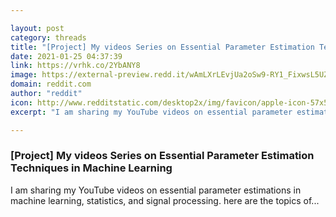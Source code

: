 ```yaml
---

layout: post
category: threads
title: "[Project] My videos Series on Essential Parameter Estimation Techniques in Machine Learning"
date: 2021-01-25 04:37:39
link: https://vrhk.co/2YbANY8
image: https://external-preview.redd.it/wAmLXrLEvjUa2oSw9-RY1_FixwsL5UZPijdP31NxYyI.jpg?width=480&height=251.308900524&auto=webp&crop=480:251.308900524,smart&s=9c67b016040b8d24e891eb94d0406c9b4ba3413e
domain: reddit.com
author: "reddit"
icon: http://www.redditstatic.com/desktop2x/img/favicon/apple-icon-57x57.png
excerpt: "I am sharing my YouTube videos on essential parameter estimations in machine learning, statistics, and signal processing. here are the topics of..."

---
```


### [Project] My videos Series on Essential Parameter Estimation Techniques in Machine Learning

I am sharing my YouTube videos on essential parameter estimations in machine learning, statistics, and signal processing. here are the topics of...